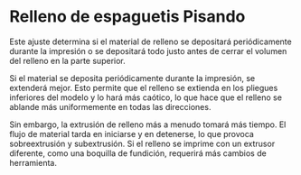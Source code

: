 Relleno de espaguetis Pisando
====
Este ajuste determina si el material de relleno se depositará periódicamente durante la impresión o se depositará todo justo antes de cerrar el volumen del relleno en la parte superior.

Si el material se deposita periódicamente durante la impresión, se extenderá mejor. Esto permite que el relleno se extienda en los pliegues inferiores del modelo y lo hará más caótico, lo que hace que el relleno se ablande más uniformemente en todas las direcciones.

Sin embargo, la extrusión de relleno más a menudo tomará más tiempo. El flujo de material tarda en iniciarse y en detenerse, lo que provoca sobreextrusión y subextrusión. Si el relleno se imprime con un extrusor diferente, como una boquilla de fundición, requerirá más cambios de herramienta.